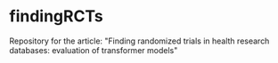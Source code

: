 # findingRCTs
Repository for the article: "Finding randomized trials in health research databases: evaluation of transformer models"
